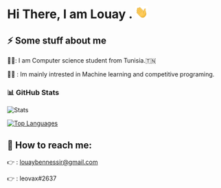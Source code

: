 <h1> Hi There, I am Louay . <img src="https://raw.githubusercontent.com/ABSphreak/ABSphreak/master/gifs/Hi.gif" width="30px"></h1>

## ⚡️ Some stuff about me 

👨‍🔧: I am Computer science student from Tunisia.🇹🇳

👨‍💻 : Im mainly intrested in Machine learning and competitive programing.

### 📊 GitHub Stats

![Stats](https://github-readme-stats-alessiodp.vercel.app/api?username=Louay-Ben-nessir&show_icons=true)

[![Top Languages](https://github-readme-stats.vercel.app/api/top-langs/?username=Louay-Ben-nessir&layout=compact)](https://github.com/anuraghazra/github-readme-stats)

## 💌 How to reach me:
👉 : louaybennessir@gmail.com

👉 : leovax#2637

